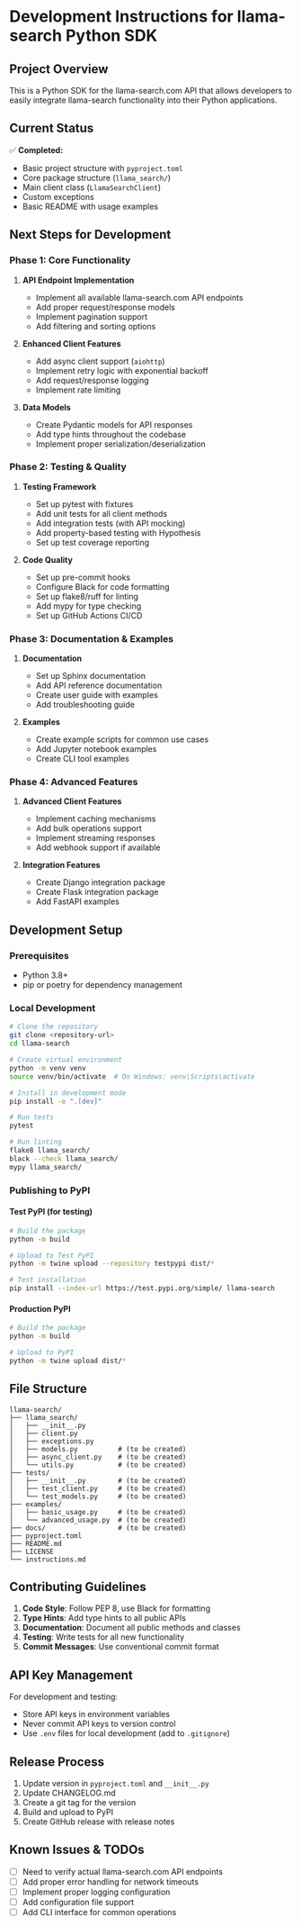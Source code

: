 # Development Instructions for llama-search Python SDK

## Project Overview

This is a Python SDK for the llama-search.com API that allows developers to easily integrate llama-search functionality into their Python applications.

## Current Status

✅ **Completed:**
- Basic project structure with `pyproject.toml`
- Core package structure (`llama_search/`)
- Main client class (`LlamaSearchClient`)
- Custom exceptions
- Basic README with usage examples

## Next Steps for Development

### Phase 1: Core Functionality
1. **API Endpoint Implementation**
   - Implement all available llama-search.com API endpoints
   - Add proper request/response models
   - Implement pagination support
   - Add filtering and sorting options

2. **Enhanced Client Features**
   - Add async client support (`aiohttp`)
   - Implement retry logic with exponential backoff
   - Add request/response logging
   - Implement rate limiting

3. **Data Models**
   - Create Pydantic models for API responses
   - Add type hints throughout the codebase
   - Implement proper serialization/deserialization

### Phase 2: Testing & Quality
1. **Testing Framework**
   - Set up pytest with fixtures
   - Add unit tests for all client methods
   - Add integration tests (with API mocking)
   - Add property-based testing with Hypothesis
   - Set up test coverage reporting

2. **Code Quality**
   - Set up pre-commit hooks
   - Configure Black for code formatting
   - Set up flake8/ruff for linting
   - Add mypy for type checking
   - Set up GitHub Actions CI/CD

### Phase 3: Documentation & Examples
1. **Documentation**
   - Set up Sphinx documentation
   - Add API reference documentation
   - Create user guide with examples
   - Add troubleshooting guide

2. **Examples**
   - Create example scripts for common use cases
   - Add Jupyter notebook examples
   - Create CLI tool examples

### Phase 4: Advanced Features
1. **Advanced Client Features**
   - Implement caching mechanisms
   - Add bulk operations support
   - Implement streaming responses
   - Add webhook support if available

2. **Integration Features**
   - Create Django integration package
   - Create Flask integration package
   - Add FastAPI examples

## Development Setup

### Prerequisites
- Python 3.8+
- pip or poetry for dependency management

### Local Development
```bash
# Clone the repository
git clone <repository-url>
cd llama-search

# Create virtual environment
python -m venv venv
source venv/bin/activate  # On Windows: venv\Scripts\activate

# Install in development mode
pip install -e ".[dev]"

# Run tests
pytest

# Run linting
flake8 llama_search/
black --check llama_search/
mypy llama_search/
```

### Publishing to PyPI

#### Test PyPI (for testing)
```bash
# Build the package
python -m build

# Upload to Test PyPI
python -m twine upload --repository testpypi dist/*

# Test installation
pip install --index-url https://test.pypi.org/simple/ llama-search
```

#### Production PyPI
```bash
# Build the package
python -m build

# Upload to PyPI
python -m twine upload dist/*
```

## File Structure
```
llama-search/
├── llama_search/
│   ├── __init__.py
│   ├── client.py
│   ├── exceptions.py
│   ├── models.py          # (to be created)
│   ├── async_client.py    # (to be created)
│   └── utils.py           # (to be created)
├── tests/
│   ├── __init__.py        # (to be created)
│   ├── test_client.py     # (to be created)
│   └── test_models.py     # (to be created)
├── examples/
│   ├── basic_usage.py     # (to be created)
│   └── advanced_usage.py  # (to be created)
├── docs/                  # (to be created)
├── pyproject.toml
├── README.md
├── LICENSE
└── instructions.md
```

## Contributing Guidelines

1. **Code Style**: Follow PEP 8, use Black for formatting
2. **Type Hints**: Add type hints to all public APIs
3. **Documentation**: Document all public methods and classes
4. **Testing**: Write tests for all new functionality
5. **Commit Messages**: Use conventional commit format

## API Key Management

For development and testing:
- Store API keys in environment variables
- Never commit API keys to version control
- Use `.env` files for local development (add to `.gitignore`)

## Release Process

1. Update version in `pyproject.toml` and `__init__.py`
2. Update CHANGELOG.md
3. Create a git tag for the version
4. Build and upload to PyPI
5. Create GitHub release with release notes

## Known Issues & TODOs

- [ ] Need to verify actual llama-search.com API endpoints
- [ ] Add proper error handling for network timeouts
- [ ] Implement proper logging configuration
- [ ] Add configuration file support
- [ ] Add CLI interface for common operations